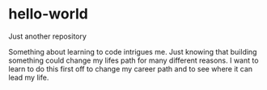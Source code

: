 # hello-world
Just another repository

Something about learning to code intrigues me.  Just knowing that building something could change my lifes path for many different reasons.  I want to learn to do this first off to change my career path and to see where it can lead my life.
